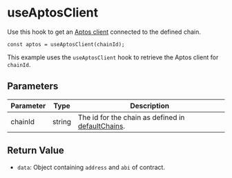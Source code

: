 # useAptosClient

Use this hook to get an [Aptos client](https://aptos.dev/en/build/sdks/ts-sdk/quickstart) connected to the defined chain.

```
const aptos = useAptosClient(chainId);
```

This example uses the `useAptosClient` hook to retrieve the Aptos client for `chainId`.

## Parameters
| Parameter | Type   | Description                                                                                                   |
| --------- | ------ | ------------------------------------------------------------------------------------------------------------- |
| chainId   | string | The id for the chain as defined in [defaultChains](https://arjanjohan.gitbook.io/scaffold-move/utils/chains). |

## Return Value

* `data`: Object containing `address` and `abi` of contract.

